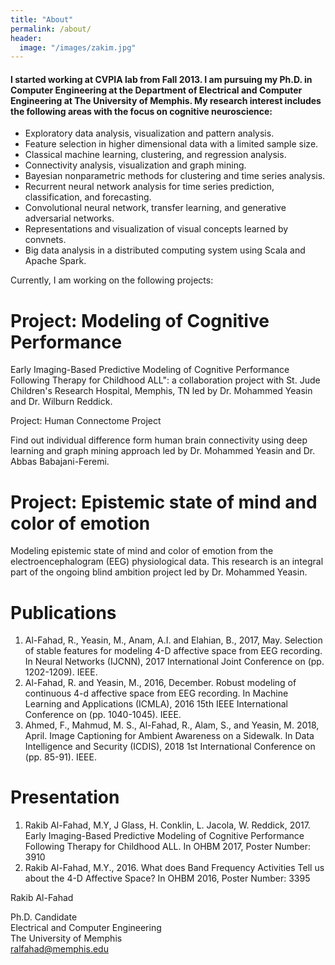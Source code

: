 ```yaml
---
title: "About"
permalink: /about/
header:
  image: "/images/zakim.jpg"
---
```


#### I started working at CVPIA lab from Fall 2013. I am pursuing my Ph.D. in Computer Engineering at the Department of Electrical and Computer Engineering at The University of Memphis. My research interest includes the following areas with the focus on cognitive neuroscience:


- Exploratory data analysis, visualization and pattern analysis.
- Feature selection in higher dimensional data with a limited sample size.
- Classical machine learning, clustering, and regression analysis.
- Connectivity analysis, visualization and graph mining.
- Bayesian nonparametric methods for clustering and time series analysis.
- Recurrent neural network analysis for time series prediction, classification, and forecasting.
- Convolutional neural network, transfer learning, and generative adversarial networks.
- Representations and visualization of visual concepts learned by convnets.
- Big data analysis in a distributed computing system using Scala and Apache Spark.


Currently, I am working on the following projects:

# Project: Modeling of Cognitive Performance

Early Imaging-Based Predictive Modeling of Cognitive Performance Following Therapy for Childhood ALL": a collaboration project with St. Jude Children's Research Hospital, Memphis, TN led by Dr. Mohammed Yeasin and Dr. Wilburn Reddick.

Project: Human Connectome Project

Find out individual difference form human brain connectivity using deep learning and graph mining approach led by Dr. Mohammed Yeasin and Dr. Abbas Babajani-Feremi.

# Project: Epistemic state of mind and color of emotion

Modeling epistemic state of mind and color of emotion from the electroencephalogram (EEG) physiological data. This research is an integral part of the ongoing blind ambition project led by Dr. Mohammed Yeasin.

# Publications 

1. Al-Fahad, R., Yeasin, M., Anam, A.I. and Elahian, B., 2017, May. Selection of stable features for modeling 4-D affective space from EEG recording. In Neural Networks (IJCNN), 2017 International Joint Conference on (pp. 1202-1209). IEEE.
2. Al-Fahad, R. and Yeasin, M., 2016, December. Robust modeling of continuous 4-d affective space from EEG recording. In Machine Learning and Applications (ICMLA), 2016 15th IEEE International Conference on (pp. 1040-1045). IEEE.
3. Ahmed, F., Mahmud, M. S., Al-Fahad, R., Alam, S., and Yeasin, M. 2018, April. Image Captioning for Ambient Awareness on a Sidewalk. In Data Intelligence and Security (ICDIS), 2018 1st International Conference on (pp. 85-91). IEEE.

# Presentation 

1. Rakib Al-Fahad, M.Y, J Glass, H. Conklin, L. Jacola, W. Reddick, 2017. Early Imaging-Based Predictive Modeling of Cognitive Performance Following Therapy for Childhood ALL. In OHBM 2017, Poster Number: 3910
2. Rakib Al-Fahad, M.Y., 2016. What does Band Frequency Activities Tell us about the 4-D Affective Space? In OHBM 2016, Poster Number: 3395


Rakib Al-Fahad

Ph.D. Candidate </br>
Electrical and Computer Engineering </br>
The University of Memphis </br>
ralfahad@memphis.edu </br>


